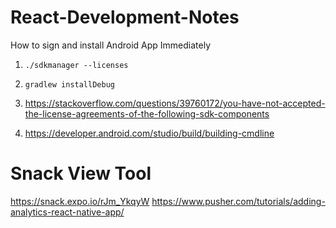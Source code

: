 # React-Development-Notes

How to sign and install Android App Immediately

1. `./sdkmanager --licenses`
2. `gradlew installDebug`



1. https://stackoverflow.com/questions/39760172/you-have-not-accepted-the-license-agreements-of-the-following-sdk-components
2. https://developer.android.com/studio/build/building-cmdline


# Snack View Tool
https://snack.expo.io/rJm_YkqyW
https://www.pusher.com/tutorials/adding-analytics-react-native-app/
